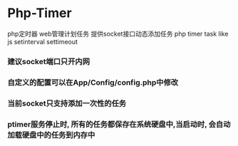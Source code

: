 # Php-Timer
php定时器 web管理计划任务 提供socket接口动态添加任务 php timer task like js  setinterval settimeout


### 建议socket端口只开内网

### 自定义的配置可以在App/Config/config.php中修改

### 当前socket只支持添加一次性的任务

### ptimer服务停止时, 所有的任务都保存在系统硬盘中,当启动时, 会自动加载硬盘中的任务到内存中

